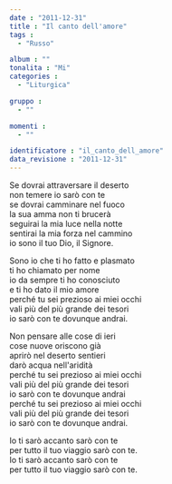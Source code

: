 ```yaml
---
date : "2011-12-31"
title : "Il canto dell'amore"
tags : 
  - "Russo"

album : ""
tonalita : "Mi"
categories : 
  - "Liturgica"

gruppo : 
  - ""

momenti : 
  - ""

identificatore : "il_canto_dell_amore"
data_revisione : "2011-12-31"
---
```

  
  
Se dovrai attraversare il deserto  
non temere io sarò con te  
se dovrai camminare nel fuoco  
la sua amma non ti brucerà  
seguirai la mia luce nella notte   
sentirai la mia forza nel cammino   
io sono il tuo Dio,  il Signore.   
  
  
Sono io che ti ho fatto e plasmato  
ti ho chiamato per nome  
io da sempre ti ho conosciuto  
e ti ho dato il mio amore  
perché tu sei prezioso ai miei occhi   
vali più del più grande dei tesori   
io sarò con te  dovunque andrai.   
  
  
  
  
  
  
  
  
Non pensare alle cose di ieri  
cose nuove oriscono già  
aprirò nel deserto sentieri  
darò acqua nell'aridità  
perché tu sei prezioso ai miei occhi   
vali più del più grande dei tesori   
io sarò con te  dovunque andrai   
perché tu sei prezioso ai miei occhi   
vali più del più grande dei tesori   
io sarò con te  dovunque andrai.   
  
  
 Io ti sarò accanto sarò con te   
 per tutto il tuo viaggio sarò con te.   
 Io ti sarò accanto sarò con te   
 per tutto il tuo viaggio sarò con te.   
  
  
  
